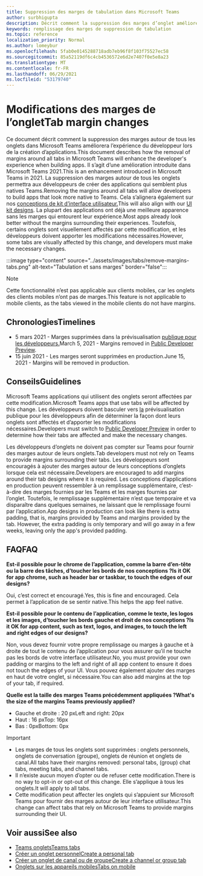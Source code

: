 ```yaml
---
title: Suppression des marges de tabulation dans Microsoft Teams
author: surbhigupta
description: Décrit comment la suppression des marges d’onglet améliorera l’expérience du développeur.
keywords: remplissage des marges de suppression de tabulation
ms.topic: reference
localization_priority: Normal
ms.author: lomeybur
ms.openlocfilehash: 5fab0e0145288718adb7eb96f8f103f75527ec58
ms.sourcegitcommit: 85a52119df6c4cb4536572e6d2e7407f0e5e8a23
ms.translationtype: MT
ms.contentlocale: fr-FR
ms.lasthandoff: 06/29/2021
ms.locfileid: "53179740"
---
```

# <a name="tab-margin-changes"></a><span data-ttu-id="5794b-104">Modifications des marges de l’onglet</span><span class="sxs-lookup"><span data-stu-id="5794b-104">Tab margin changes</span></span>

<span data-ttu-id="5794b-105">Ce document décrit comment la suppression des marges autour de tous les onglets dans Microsoft Teams améliorera l’expérience du développeur lors de la création d’applications.</span><span class="sxs-lookup"><span data-stu-id="5794b-105">This document describes how the removal of margins around all tabs in Microsoft Teams will enhance the developer's experience when building apps.</span></span> <span data-ttu-id="5794b-106">Il s’agit d’une amélioration introduite dans Microsoft Teams 2021.</span><span class="sxs-lookup"><span data-stu-id="5794b-106">This is an enhancement introduced in Microsoft Teams in 2021.</span></span>
<span data-ttu-id="5794b-107">La suppression des marges autour de tous les onglets permettra aux développeurs de créer des applications qui semblent plus natives Teams.</span><span class="sxs-lookup"><span data-stu-id="5794b-107">Removing the margins around all tabs will allow developers to build apps that look more native to Teams.</span></span> <span data-ttu-id="5794b-108">Cela s’alignera également sur nos [conceptions de kit d’interface utilisateur.](~/tabs/design/tabs.md)</span><span class="sxs-lookup"><span data-stu-id="5794b-108">This will also align with our [UI kit designs](~/tabs/design/tabs.md).</span></span> <span data-ttu-id="5794b-109">La plupart des applications ont déjà une meilleure apparence sans les marges qui entourent leur expérience.</span><span class="sxs-lookup"><span data-stu-id="5794b-109">Most apps already look better without the margins surrounding their experiences.</span></span> <span data-ttu-id="5794b-110">Toutefois, certains onglets sont visuellement affectés par cette modification, et les développeurs doivent apporter les modifications nécessaires.</span><span class="sxs-lookup"><span data-stu-id="5794b-110">However, some tabs are visually affected by this change, and developers must make the necessary changes.</span></span>

:::image type="content" source="../assets/images/tabs/remove-margins-tabs.png" alt-text="Tabulation et sans marges" border="false":::

> [!NOTE]
> <span data-ttu-id="5794b-112">Cette fonctionnalité n’est pas applicable aux clients mobiles, car les onglets des clients mobiles n’ont pas de marges.</span><span class="sxs-lookup"><span data-stu-id="5794b-112">This feature is not applicable to mobile clients, as the tabs viewed in the mobile clients do not have margins.</span></span> 

## <a name="timelines"></a><span data-ttu-id="5794b-113">Chronologies</span><span class="sxs-lookup"><span data-stu-id="5794b-113">Timelines</span></span>

* <span data-ttu-id="5794b-114">5 mars 2021 - Marges supprimées dans la prévisualisation [publique pour les développeurs.](~/resources/dev-preview/developer-preview-intro.md)</span><span class="sxs-lookup"><span data-stu-id="5794b-114">March 5, 2021 - Margins removed in [Public Developer Preview](~/resources/dev-preview/developer-preview-intro.md).</span></span>
* <span data-ttu-id="5794b-115">15 juin 2021 - Les marges seront supprimées en production.</span><span class="sxs-lookup"><span data-stu-id="5794b-115">June 15, 2021 - Margins will be removed in production.</span></span>

## <a name="guidelines"></a><span data-ttu-id="5794b-116">Conseils</span><span class="sxs-lookup"><span data-stu-id="5794b-116">Guidelines</span></span>

<span data-ttu-id="5794b-117">Microsoft Teams applications qui utilisent des onglets seront affectées par cette modification.</span><span class="sxs-lookup"><span data-stu-id="5794b-117">Microsoft Teams apps that use tabs will be affected by this change.</span></span> <span data-ttu-id="5794b-118">Les développeurs doivent basculer vers [la](~/resources/dev-preview/developer-preview-intro.md) prévisualisation publique pour les développeurs afin de déterminer la façon dont leurs onglets sont affectés et d’apporter les modifications nécessaires.</span><span class="sxs-lookup"><span data-stu-id="5794b-118">Developers must switch to [Public Developer Preview](~/resources/dev-preview/developer-preview-intro.md) in order to determine how their tabs are affected and make the necessary changes.</span></span>

<span data-ttu-id="5794b-119">Les développeurs d’onglets ne doivent pas compter sur Teams pour fournir des marges autour de leurs onglets.</span><span class="sxs-lookup"><span data-stu-id="5794b-119">Tab developers must not rely on Teams to provide margins surrounding their tabs.</span></span> <span data-ttu-id="5794b-120">Les développeurs sont encouragés à ajouter des marges autour de leurs conceptions d’onglets lorsque cela est nécessaire.</span><span class="sxs-lookup"><span data-stu-id="5794b-120">Developers are encouraged to add margins around their tab designs where it is required.</span></span> <span data-ttu-id="5794b-121">Les conceptions d’applications en production peuvent ressembler à un remplissage supplémentaire, c’est-à-dire des marges fournies par les Teams et les marges fournies par l’onglet. Toutefois, le remplissage supplémentaire n’est que temporaire et va disparaître dans quelques semaines, ne laissant que le remplissage fourni par l’application.</span><span class="sxs-lookup"><span data-stu-id="5794b-121">App designs in production can look like there is extra padding, that is, margins provided by Teams and margins provided by the tab. However, the extra padding is only temporary and will go away in a few weeks, leaving only the app's provided padding.</span></span>

## <a name="faq"></a><span data-ttu-id="5794b-122">FAQ</span><span class="sxs-lookup"><span data-stu-id="5794b-122">FAQ</span></span>

<span data-ttu-id="5794b-123">**Est-il possible pour le chrome de l’application, comme la barre d’en-tête ou la barre des tâches, d’toucher les bords de nos conceptions ?**</span><span class="sxs-lookup"><span data-stu-id="5794b-123">**Is it OK for app chrome, such as header bar or taskbar, to touch the edges of our designs?**</span></span>

<span data-ttu-id="5794b-124">Oui, c’est correct et encouragé.</span><span class="sxs-lookup"><span data-stu-id="5794b-124">Yes, this is fine and encouraged.</span></span> <span data-ttu-id="5794b-125">Cela permet à l’application de se sentir native.</span><span class="sxs-lookup"><span data-stu-id="5794b-125">This helps the app feel native.</span></span>

<span data-ttu-id="5794b-126">**Est-il possible pour le contenu de l’application, comme le texte, les logos et les images, d’toucher les bords gauche et droit de nos conceptions ?**</span><span class="sxs-lookup"><span data-stu-id="5794b-126">**Is it OK for app content, such as text, logos, and images, to touch the left and right edges of our designs?**</span></span>

<span data-ttu-id="5794b-127">Non, vous devez fournir votre propre remplissage ou marges à gauche et à droite de tout le contenu de l’application pour vous assurer qu’il ne touche pas les bords de votre interface utilisateur.</span><span class="sxs-lookup"><span data-stu-id="5794b-127">No, you must provide your own padding or margins to the left and right of all app content to ensure it does not touch the edges of your UI.</span></span> <span data-ttu-id="5794b-128">Vous pouvez également ajouter des marges en haut de votre onglet, si nécessaire.</span><span class="sxs-lookup"><span data-stu-id="5794b-128">You can also add margins at the top of your tab, if required.</span></span>

<span data-ttu-id="5794b-129">**Quelle est la taille des marges Teams précédemment appliquées ?**</span><span class="sxs-lookup"><span data-stu-id="5794b-129">**What's the size of the margins Teams previously applied?**</span></span>

* <span data-ttu-id="5794b-130">Gauche et droite : 20 px</span><span class="sxs-lookup"><span data-stu-id="5794b-130">Left and right: 20px</span></span>
* <span data-ttu-id="5794b-131">Haut : 16 px</span><span class="sxs-lookup"><span data-stu-id="5794b-131">Top: 16px</span></span>
* <span data-ttu-id="5794b-132">Bas : 0px</span><span class="sxs-lookup"><span data-stu-id="5794b-132">Bottom: 0px</span></span>

> [!IMPORTANT]
> * <span data-ttu-id="5794b-133">Les marges de tous les onglets sont supprimées : onglets personnels, onglets de conversation (groupe), onglets de réunion et onglets de canal.</span><span class="sxs-lookup"><span data-stu-id="5794b-133">All tabs have their margins removed: personal tabs, (group) chat tabs, meeting tabs, and channel tabs.</span></span>
> * <span data-ttu-id="5794b-134">Il n’existe aucun moyen d’opter ou de refuser cette modification.</span><span class="sxs-lookup"><span data-stu-id="5794b-134">There is no way to opt-in or opt-out of this change.</span></span> <span data-ttu-id="5794b-135">Elle s’applique à tous les onglets.</span><span class="sxs-lookup"><span data-stu-id="5794b-135">It will apply to all tabs.</span></span>
> * <span data-ttu-id="5794b-136">Cette modification peut affecter les onglets qui s’appuient sur Microsoft Teams pour fournir des marges autour de leur interface utilisateur.</span><span class="sxs-lookup"><span data-stu-id="5794b-136">This change can affect tabs that rely on Microsoft Teams to provide margins surrounding their UI.</span></span>

## <a name="see-also"></a><span data-ttu-id="5794b-137">Voir aussi</span><span class="sxs-lookup"><span data-stu-id="5794b-137">See also</span></span>

* [<span data-ttu-id="5794b-138">Teams onglets</span><span class="sxs-lookup"><span data-stu-id="5794b-138">Teams tabs</span></span>](~/tabs/what-are-tabs.md)
* [<span data-ttu-id="5794b-139">Créer un onglet personnel</span><span class="sxs-lookup"><span data-stu-id="5794b-139">Create a personal tab</span></span>](~/tabs/how-to/create-personal-tab.md)
* [<span data-ttu-id="5794b-140">Créer un onglet de canal ou de groupe</span><span class="sxs-lookup"><span data-stu-id="5794b-140">Create a channel or group tab</span></span>](~/tabs/how-to/create-channel-group-tab.md)
* [<span data-ttu-id="5794b-141">Onglets sur les appareils mobiles</span><span class="sxs-lookup"><span data-stu-id="5794b-141">Tabs on mobile</span></span>](~/tabs/design/tabs-mobile.md)

